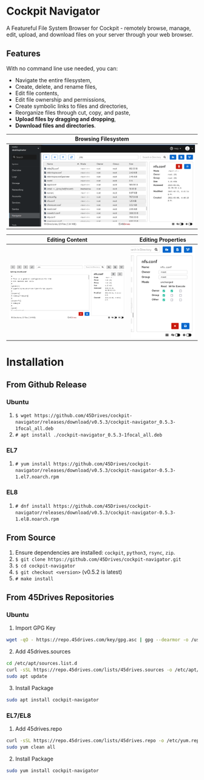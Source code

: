 # Cockpit Navigator
A Featureful File System Browser for Cockpit - remotely browse, manage, edit, upload, and download files on your server through your web browser.  

## Features
With no command line use needed, you can:
* Navigate the entire filesystem,
* Create, delete, and rename files,
* Edit file contents,
* Edit file ownership and permissions,
* Create symbolic links to files and directories,
* Reorganize files through cut, copy, and paste,
* **Upload files by dragging and dropping**,
* **Download files and directories**.

| Browsing Filesystem |
|---------------------|
| ![User Interface](doc/ui_root.png) |

| Editing Content | Editing Properties | 
|-----------------|--------------------|
| ![Edit Contents](doc/ui_editor.png) | ![Edit Preferences](doc/ui_prefs.png) |

# Installation
## From Github Release
### Ubuntu
1. `$ wget https://github.com/45Drives/cockpit-navigator/releases/download/v0.5.3/cockpit-navigator_0.5.3-1focal_all.deb`
1. `# apt install ./cockpit-navigator_0.5.3-1focal_all.deb`
### EL7
1. `# yum install https://github.com/45Drives/cockpit-navigator/releases/download/v0.5.3/cockpit-navigator-0.5.3-1.el7.noarch.rpm`
### EL8
1. `# dnf install https://github.com/45Drives/cockpit-navigator/releases/download/v0.5.3/cockpit-navigator-0.5.3-1.el8.noarch.rpm`
## From Source
1. Ensure dependencies are installed: `cockpit`, `python3`, `rsync`, `zip`.
1. `$ git clone https://github.com/45Drives/cockpit-navigator.git`
1. `$ cd cockpit-navigator`
1. `$ git checkout <version>` (v0.5.2 is latest)
1. `# make install`
## From 45Drives Repositories
### Ubuntu
1. Import GPG Key
```sh
wget -qO - https://repo.45drives.com/key/gpg.asc | gpg --dearmor -o /usr/share/keyrings/45drives-archive-keyring.gpg
```
2. Add 45drives.sources
```sh
cd /etc/apt/sources.list.d
curl -sSL https://repo.45drives.com/lists/45drives.sources -o /etc/apt/sources.list.d/45drives.sources
sudo apt update
```
3. Install Package
```sh
sudo apt install cockpit-navigator
```
### EL7/EL8
1. Add 45drives.repo
```sh
curl -sSL https://repo.45drives.com/lists/45drives.repo -o /etc/yum.repos.d/45drives.repo
sudo yum clean all
```
2. Install Package
```sh
sudo yum install cockpit-navigator
```
